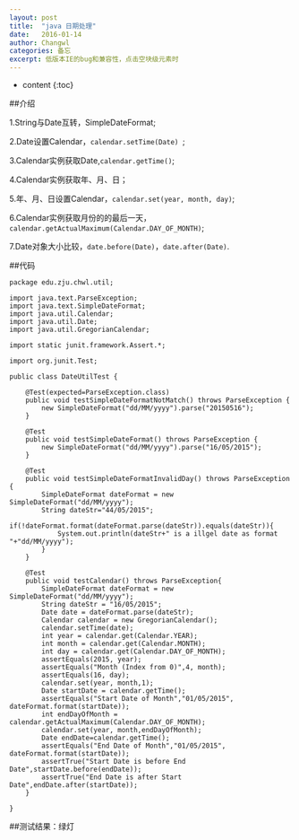 ```yaml
---
layout: post
title:  "java 日期处理"
date:   2016-01-14
author: Changwl
categories: 备忘
excerpt: 低版本IE的bug和兼容性，点击空块级元素时
---
```


* content
{:toc}

##介绍

1.String与Date互转，SimpleDateFormat;

2.Date设置Calendar，`calendar.setTime(Date) `;

3.Calendar实例获取Date,`calendar.getTime()`;

4.Calendar实例获取年、月、日；

5.年、月、日设置Calendar，`calendar.set(year, month, day)`;

6.Calendar实例获取月份的的最后一天，`calendar.getActualMaximum(Calendar.DAY_OF_MONTH)`;

7.Date对象大小比较，`date.before(Date)`，`date.after(Date)`.


##代码

    package edu.zju.chwl.util;

    import java.text.ParseException;
    import java.text.SimpleDateFormat;
    import java.util.Calendar;
    import java.util.Date;
    import java.util.GregorianCalendar;

    import static junit.framework.Assert.*;

    import org.junit.Test;

    public class DateUtilTest {
    
        @Test(expected=ParseException.class)
        public void testSimpleDateFormatNotMatch() throws ParseException {
            new SimpleDateFormat("dd/MM/yyyy").parse("20150516");
        }
        
        @Test
        public void testSimpleDateFormat() throws ParseException {
            new SimpleDateFormat("dd/MM/yyyy").parse("16/05/2015");
        }
        
        @Test
        public void testSimpleDateFormatInvalidDay() throws ParseException {
            SimpleDateFormat dateFormat = new SimpleDateFormat("dd/MM/yyyy");
            String dateStr="44/05/2015";
            if(!dateFormat.format(dateFormat.parse(dateStr)).equals(dateStr)){
                System.out.println(dateStr+" is a illgel date as format "+"dd/MM/yyyy");
            }
        }
        
        @Test
        public void testCalendar() throws ParseException{
            SimpleDateFormat dateFormat = new SimpleDateFormat("dd/MM/yyyy");
            String dateStr = "16/05/2015";
            Date date = dateFormat.parse(dateStr);
            Calendar calendar = new GregorianCalendar();
            calendar.setTime(date);
            int year = calendar.get(Calendar.YEAR);
            int month = calendar.get(Calendar.MONTH);
            int day = calendar.get(Calendar.DAY_OF_MONTH);
            assertEquals(2015, year);
            assertEquals("Month (Index from 0)",4, month);
            assertEquals(16, day);
            calendar.set(year, month,1);
            Date startDate = calendar.getTime();
            assertEquals("Start Date of Month","01/05/2015", dateFormat.format(startDate));
            int endDayOfMonth = calendar.getActualMaximum(Calendar.DAY_OF_MONTH);
            calendar.set(year, month,endDayOfMonth);
            Date endDate=calendar.getTime();
            assertEquals("End Date of Month","01/05/2015", dateFormat.format(startDate));
            assertTrue("Start Date is before End Date",startDate.before(endDate));
            assertTrue("End Date is after Start Date",endDate.after(startDate));
        }
    
    }

##测试结果：绿灯
